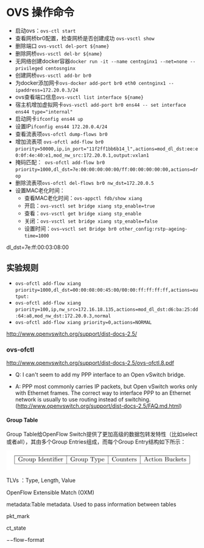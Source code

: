 # OVS 操作命令

* 启动ovs：`ovs-ctl start`
* 查看网桥br0配置，检查网桥是否创建成功     `ovs-vsctl show`
* 删除端口 `ovs-vsctl del-port ${name}`
* 删除网桥`ovs-vsctl del-br ${name}`
* 无网络创建docker容器`docker run -it --name centnginx1 --net=none --privileged centosnginx`
* 创建网桥`ovs-vsctl add-br br0`
* 为docker添加网卡`ovs-docker add-port br0 eth0 centnginx1 --ipaddress=172.20.0.3/24`
* ovs查看端口信息`ovs-vsctl list interface ${name}`
* 宿主机增加虚拟网卡`ovs-vsctl add-port br0 ens44 -- set interface ens44 type="internal"`
* 启动网卡`ifconfig ens44 up`
* 设置IP`ifconfig ens44 172.20.0.4/24`
* 查看流表项`ovs-ofctl dump-flows br0`
* 增加流表项 `ovs-ofctl add-flow br0 priority=50000,ip,in_port="11f2ff1bb6b14_l",actions=mod_dl_dst:ee:e0:0f:4e:40:e1,mod_nw_src:172.20.0.1,output:vxlan1`
* 掩码匹配：` ovs-ofctl add-flow br0 priority=1000,dl_dst=7e:00:00:00:00:00/ff:00:00:00:00:00,actions=drop`
* 删除流表项`ovs-ofctl del-flows br0 nw_dst=172.20.0.5`
* 设置MAC老化时间：
  * 查看MAC老化时间：`ovs-appctl fdb/show xiang`
  * 开启：`ovs-vsctl set bridge xiang stp_enable=true`
  * 查看：`ovs-vsctl get bridge xiang stp_enable`
  * 关闭：`ovs-vsctl set bridge xiang stp_enable=false`
  * 设置时间：`ovs−vsctl set Bridge br0 other_config:rstp-ageing-time=1000`

dl_dst=7e:ff:00:03:08:00

## 实验规则

* `ovs-ofctl add-flow xiang priority=1000,dl_dst=00:00:08:00:45:00/00:00:ff:ff:ff:ff,actions=output:`
* `ovs-ofctl add-flow xiang priority=100,ip,nw_src=172.16.18.135,actions=mod_dl_dst:d6:ba:25:dd:64:a8,mod_nw_dst:172.20.0.3,normal`
* `ovs-ofctl add-flow xiang priority=0,actions=NORMAL`

http://www.openvswitch.org/support/dist-docs-2.5/

### ovs-ofctl

http://www.openvswitch.org/support/dist-docs-2.5/ovs-ofctl.8.pdf

* Q: I can't seem to add my PPP interface to an Open vSwitch bridge.

* A: PPP most commonly carries IP packets, but Open vSwitch works only with Ethernet frames. The correct way to interface PPP to an Ethernet network is usually to use routing instead of switching.(http://www.openvswitch.org/support/dist-docs-2.5/FAQ.md.html)

#### Group Table

Group Table给OpenFlow Switch提供了更加高级的数据包转发特性（比如select或者all），其由多个Group Entries组成，而每个Group Entry结构如下所示：

![](./img/grouptable.png)

TLVs ：Type, Length, Value

OpenFlow Extensible Match (OXM)

metadata:Table metadata. Used to pass information between tables

pkt_mark

ct_state

−−flow−format 

